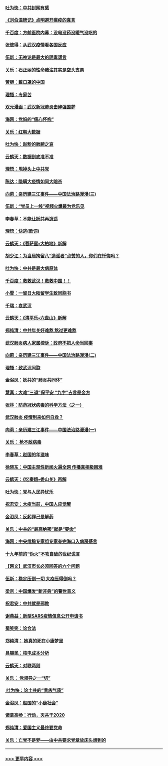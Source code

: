 #### [吐为快：中共封网有感](../pages/nsc993/n11852575.md?t=02081031) 
#### [《刘伯温碑记》点明避开瘟疫的真言](../pages/nsc993/n11852128.md?t=02081031) 
#### [千百度：方舱医院内幕：没电没药没暖气没吃的](../pages/nsc993/n11850211.md?t=02081031) 
#### [张彼得：从武汉疫情看各国反应](../pages/nsc993/n11850102.md?t=02081031) 
#### [伍新：无神论是最大的阴毒谎言](../pages/nsc993/n11846129.md?t=02081031) 
#### [关乐：石正丽的性命赌注其实是空头支票](../pages/nsc993/n11846109.md?t=02081031) 
#### [苦胆：戴口罩的中国](../pages/nsc993/n11845576.md?t=02081031) 
#### [理悟：专家苦](../pages/nsc993/n11845564.md?t=02081031) 
#### [双元漫画：武汉新冠肺炎击碎强国梦](../pages/nsc993/n11843320.md?t=02081031) 
#### [海网：党妈的“瘟心怀抱”](../pages/nsc993/n11840740.md?t=02081031) 
#### [关乐：红朝大数据](../pages/nsc993/n11840675.md?t=02081031) 
#### [吐为快：赵粉的肺腑之哀](../pages/nsc993/n11840618.md?t=02081031) 
#### [云鹤天：数据到底准不准](../pages/nsc993/n11840325.md?t=02081031) 
#### [理悟：甩掉头上中共党](../pages/nsc993/n11838826.md?t=02081031) 
#### [陈达：隐瞒大疫情如同大暗杀](../pages/nsc993/n11838771.md?t=02081031) 
#### [向莉：亲历建三江事件——中国法治路漫漫(三)](../pages/nsc993/n11831825.md?t=02081031) 
#### [伍新：“党员上一线”视频火爆最为党乐见](../pages/nsc993/n11838200.md?t=02081031) 
#### [李春草：不能让妖共再逍遥](../pages/nsc993/n11838102.md?t=02081031) 
#### [理悟：快逃(歌词)](../pages/nsc993/n11838083.md?t=02081031) 
#### [云鹤天：《菩萨蛮▪大柏地》新解](../pages/nsc993/n11838059.md?t=02081031) 
#### [胡少江：为当局拘留八“造谣者”点赞的人，你们在忏悔吗？](../pages/nsc993/n11836801.md?t=02081031) 
#### [吐为快：中共是最大病原体](../pages/nsc993/n11836748.md?t=02081031) 
#### [千百度：救救武汉！救救中国！！](../pages/nsc993/n11836145.md?t=02081031) 
#### [小雪：一留日大陆留学生致同胞书](../pages/nsc993/n11834624.md?t=02081031) 
#### [千瑞：哀武汉](../pages/nsc993/n11833647.md?t=02081031) 
#### [云鹤天：《清平乐▪六盘山》新解](../pages/nsc993/n11833611.md?t=02081031) 
#### [郑纯清：中共年关好难熬 熬过更难熬](../pages/nsc993/n11833489.md?t=02081031) 
#### [武汉肺炎病人家属控诉：政府不把人命当回事](../pages/nsc993/n11833205.md?t=02081031) 
#### [向莉：亲历建三江事件——中国法治路漫漫(二)](../pages/nsc993/n11829102.md?t=02081031) 
#### [理悟：致武汉同胞](../pages/nsc993/n11831522.md?t=02081031) 
#### [金浴凤：妖共的“肺炎共同体”](../pages/nsc993/n11829448.md?t=02081031) 
#### [慧真：大难“三退”保平安 “九字”吉言是金方](../pages/nsc993/n11829501.md?t=02081031) 
#### [张林：防范冠状病毒的科学方法（之一）](../pages/nsc993/n11828618.md?t=02081031) 
#### [武汉肺炎 疫情到来如何自救？](../pages/nsc993/n11827632.md?t=02081031) 
#### [向莉：亲历建三江事件——中国法治路漫漫(一)](../pages/nsc993/n11827190.md?t=02081031) 
#### [关乐： 枪不敌病毒](../pages/nsc993/n11826746.md?t=02081031) 
#### [李春草：赵国的年滋味](../pages/nsc993/n11826321.md?t=02081031) 
#### [徐晓东：中国主观性新闻火遍全网 传播真相极困难](../pages/nsc993/n11826508.md?t=02081031) 
#### [云鹤天：《忆秦娥▪娄山关》再解](../pages/nsc993/n11824682.md?t=02081031) 
#### [吐为快：党与人民异忧乐](../pages/nsc993/n11824660.md?t=02081031) 
#### [祝君安：大疫当前，中国人应觉醒](../pages/nsc993/n11821946.md?t=02081031) 
#### [金浴凤：反躬罪己是解药](../pages/nsc993/n11820280.md?t=02081031) 
#### [关乐：中共的“最高绝密”就是“要命”](../pages/nsc993/n11816946.md?t=02081031) 
#### [海网：中央维稳专家组专家夸完海口入病房感言](../pages/nsc993/n11815138.md?t=02081031) 
#### [十九年前的“伪火”不攻自破的世纪谎言](../pages/nsc993/n11813238.md?t=02081031) 
#### [【网文】武汉市长必须回答的六个问题](../pages/nsc993/n11813848.md?t=02081031) 
#### [伍新：稳定压倒一切 大疫压得倒吗？](../pages/nsc993/n11812634.md?t=02081031) 
#### [梁京：中国爆发“新非典”的警世意义](../pages/nsc993/n11812554.md?t=02081031) 
#### [祝君安：中共就是邪教](../pages/nsc993/n11812431.md?t=02081031) 
#### [谢燕益：新型SARS疫情信息公开申请书](../pages/nsc993/n11808840.md?t=02081031) 
#### [蜀笑笑：论合法](../pages/nsc993/n11808064.md?t=02081031) 
#### [郑纯清： 她真的死在小康梦里](../pages/nsc993/n11806623.md?t=02081031) 
#### [吕锡民：核电成本分析](../pages/nsc993/n11806284.md?t=02081031) 
#### [云鹤天：对联两则](../pages/nsc993/n11805957.md?t=02081031) 
#### [关乐： 党领导之一“切”](../pages/nsc993/n11804505.md?t=02081031) 
#### [ 吐为快：论土共的“贵族气质”](../pages/nsc993/n11804490.md?t=02081031) 
#### [金浴凤：赵国的“小康社会”](../pages/nsc993/n11804452.md?t=02081031) 
#### [诸葛高参：行动，灭共于2020](../pages/nsc993/n11804120.md?t=02081031) 
#### [郑纯清：爱国主义最终要党命](../pages/nsc993/n11802197.md?t=02081031) 
#### [关乐：亡党不是梦——由中共要求党章放床头想到的](../pages/nsc993/n11802156.md?t=02081031) 

----
#### [ >>> 更早内容 <<< ](../indexes/nsc993-earlier.md)

